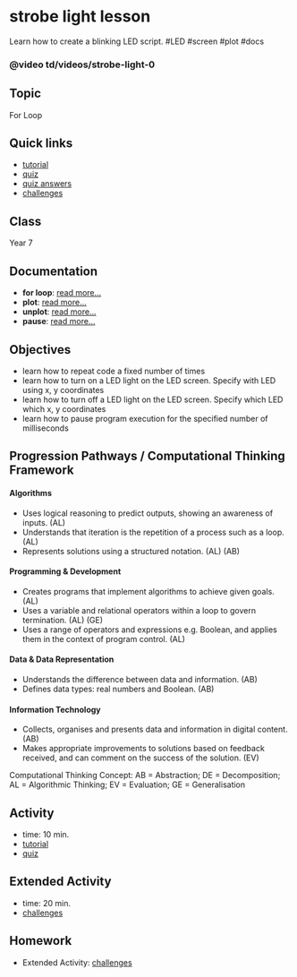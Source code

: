 # strobe light lesson

Learn how to create a blinking LED script. #LED #screen  #plot #docs

### @video td/videos/strobe-light-0

## Topic

For Loop

## Quick links

* [tutorial](/microbit/lessons/strobe-light/tutorial)
* [quiz](/microbit/lessons/strobe-light/quiz)
* [quiz answers](/microbit/lessons/strobe-light/quiz-answers)
* [challenges](/microbit/lessons/strobe-light/challenges)

## Class

Year 7

## Documentation

* **for loop**: [read more...](/microbit/reference/loops/for)
* **plot**: [read more...](/microbit/reference/led/plot)
* **unplot**: [read more...](/microbit/reference/led/unplot)
* **pause**: [read more...](/microbit/reference/basic/pause)

## Objectives

* learn how to repeat code a fixed number of times
* learn how to turn on a LED light on the LED screen. Specify with LED using x, y coordinates
* learn how to turn off a LED light on the LED screen. Specify which LED which x, y coordinates
* learn how to pause program execution for the specified number of milliseconds

## Progression Pathways / Computational Thinking Framework

#### Algorithms

* Uses logical reasoning to predict outputs, showing an awareness of inputs. (AL)
* Understands that iteration is the repetition of a process such as a loop. (AL)
* Represents solutions using a structured notation. (AL) (AB)

#### Programming & Development

* Creates programs that implement algorithms to achieve given goals. (AL)
* Uses a variable and relational operators within a loop to govern termination. (AL) (GE)
* Uses a range of operators and expressions e.g. Boolean, and applies them in the context of program control. (AL)

#### Data & Data Representation

* Understands the difference between data and information. (AB)
* Defines data types: real numbers and Boolean. (AB)

#### Information Technology

*  Collects, organises and presents data and information in digital content. (AB)
* Makes appropriate improvements to solutions based on feedback received, and can comment on the success of the solution. (EV)

Computational Thinking Concept: AB = Abstraction; DE = Decomposition; AL = Algorithmic Thinking; EV = Evaluation; GE = Generalisation

## Activity

* time: 10 min.
* [tutorial](/microbit/lessons/strobe-light/tutorial)
* [quiz](/microbit/lessons/strobe-light/quiz)

## Extended Activity

* time: 20 min.
* [challenges](/microbit/lessons/strobe-light/challenges)

## Homework

* Extended Activity: [challenges](/microbit/lessons/strobe-light/challenges)

